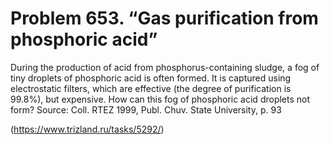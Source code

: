# Problem 653. “Gas purification from phosphoric acid”

During the production of acid from phosphorus-containing sludge, a fog of tiny droplets of phosphoric acid is often formed. It is captured using electrostatic filters, which are effective (the degree of purification is 99.8%), but expensive. How can this fog of phosphoric acid droplets not form? Source: Coll. RTEZ 1999, Publ. Chuv. State University, p. 93

(https://www.trizland.ru/tasks/5292/)